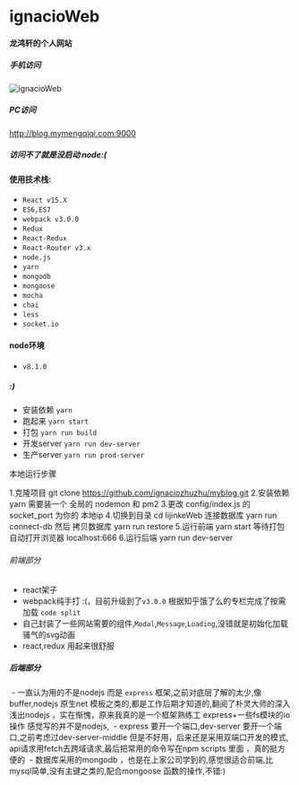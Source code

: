 # ignacioWeb

#### 龙鸿轩的个人网站
##### 手机访问

![ignacioWeb](http://www.mymengqiqi.com/myblog/music/app.png)
 
##### PC访问
http://blog.mymengqiqi.com:9000
##### 访问不了就是没启动 node:(
#### 使用技术栈:
- `React v15.X`
- `ES6,ES7`
- `webpack v3.0.0`
- `Redux`
- `React-Redux`
- `React-Router v3.x`
- `node.js`
- `yarn`
- `mongodb`
- `mongoose`
- `mocha`
- `chai`
- `less`
- `socket.io`

#### node环境
- `v8.1.0`

##### :)

- 安装依赖 `yarn`
- 跑起来 `yarn start`
- 打包 `yarn run build`
- 开发server `yarn run dev-server`
- 生产server `yarn run prod-server`

本地运行步骤

1.克隆项目 git clone https://github.com/ignaciozhuzhu/myblog.git
2.安装依赖 yarn 需要装一个 全局的 nodemon 和 pm2
3.更改 config/index.js 的 socket_port 为你的 本地ip
4.切换到目录 cd lijinkeWeb 连接数据库 yarn run connect-db 然后 拷贝数据库 yarn run restore
5.运行前端 yarn start 等待打包 自动打开浏览器 localhost:666
6.运行后端 yarn run dev-server


###### 前端部分 
 - react架子
 - webpack纯手打 :(，目前升级到了`v3.0.0` 根据知乎饿了么的专栏完成了按需加载 `code split`
 - 自己封装了一些网站需要的组件,`Modal`,`Message`,`Loading`,没错就是初始化加载骚气的svg动画
 - react,redux 用起来很舒服
##### 后端部分
  - 一直认为用的不是nodejs 而是 `express` 框架,之前对底层了解的太少,像buffer,nodejs 原生net 模板之类的,都是工作后期才知道的,翻阅了朴灵大师的深入浅出nodejs ，实在惭愧，原来我真的是一个框架熟练工 express+一些fs模块的io操作 感觉写的并不是nodejs,
  - express 要开一个端口,dev-server 要开一个端口,之前考虑过dev-server-middle 但是不好用，后来还是采用双端口开发的模式, api请求用fetch去跨域请求,最后把常用的命令写在npm scripts 里面 ，真的挺方便的
  - 数据库采用的mongodb ，也是在上家公司学到的,感觉很适合前端,比mysql简单,没有主键之类的,配合mongoose 函数的操作,不错:)


